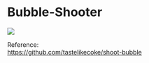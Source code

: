 # Bubble-Shooter
<img src="https://github.com/shinn716/Bubble-Shooter/blob/master/gif2.gif" /></a>  


Reference:  
https://github.com/tastelikecoke/shoot-bubble  
